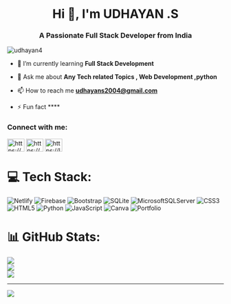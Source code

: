 
<h1 align="center">Hi 👋, I'm UDHAYAN .S</h1>
<h3 align="center">A Passionate Full Stack Developer from India</h3>

<p align="left"> <img src="https://komarev.com/ghpvc/?username=udhayan4&label=Profile%20views&color=0e75b6&style=flat" alt="udhayan4" /> </p>

- 🌱 I’m currently learning **Full Stack Development**

- 💬 Ask me about **Any Tech related Topics , Web Development ,python**

- 📫 How to reach me **udhayans2004@gmail.com**

- ⚡ Fun fact ****

<h3 align="left">Connect with me:</h3>
<p align="left">
<a href="https://linkedin.com/in/https://www.linkedin.com/in/udhayan-s-b57790205/" target="blank"><img align="center" src="https://raw.githubusercontent.com/rahuldkjain/github-profile-readme-generator/master/src/images/icons/Social/linked-in-alt.svg" alt="https://www.linkedin.com/in/udhayan-s-b57790205/" height="30" width="40" /></a>
<a href="https://www.hackerrank.com/https://www.hackerrank.com/udhayan996516851?hr_r=1" target="blank"><img align="center" src="https://raw.githubusercontent.com/rahuldkjain/github-profile-readme-generator/master/src/images/icons/Social/hackerrank.svg" alt="https://www.hackerrank.com/udhayan996516851?hr_r=1" height="30" width="40" /></a>
<a href="https://www.leetcode.com/https://leetcode.com/profile/" target="blank"><img align="center" src="https://raw.githubusercontent.com/rahuldkjain/github-profile-readme-generator/master/src/images/icons/Social/leet-code.svg" alt="https://leetcode.com/profile/" height="30" width="40" /></a>
</p>


# 💻 Tech Stack:
![Netlify](https://img.shields.io/badge/netlify-%23000000.svg?style=for-the-badge&logo=netlify&logoColor=#00C7B7) ![Firebase](https://img.shields.io/badge/firebase-%23039BE5.svg?style=for-the-badge&logo=firebase) ![Bootstrap](https://img.shields.io/badge/bootstrap-%23563D7C.svg?style=for-the-badge&logo=bootstrap&logoColor=white) ![SQLite](https://img.shields.io/badge/sqlite-%2307405e.svg?style=for-the-badge&logo=sqlite&logoColor=white) ![MicrosoftSQLServer](https://img.shields.io/badge/Microsoft%20SQL%20Sever-CC2927?style=for-the-badge&logo=microsoft%20sql%20server&logoColor=white) ![CSS3](https://img.shields.io/badge/css3-%231572B6.svg?style=for-the-badge&logo=css3&logoColor=white) ![HTML5](https://img.shields.io/badge/html5-%23E34F26.svg?style=for-the-badge&logo=html5&logoColor=white) ![Python](https://img.shields.io/badge/python-3670A0?style=for-the-badge&logo=python&logoColor=ffdd54) ![JavaScript](https://img.shields.io/badge/javascript-%23323330.svg?style=for-the-badge&logo=javascript&logoColor=%23F7DF1E) ![Canva](https://img.shields.io/badge/Canva-%2300C4CC.svg?style=for-the-badge&logo=Canva&logoColor=white) ![Portfolio](https://img.shields.io/badge/Portfolio-%23000000.svg?style=for-the-badge&logo=firefox&logoColor=#FF7139)
# 📊 GitHub Stats:
![](https://github-readme-stats.vercel.app/api?username=udhayan4&theme=dark&hide_border=false&include_all_commits=false&count_private=false)<br/>
![](https://github-readme-streak-stats.herokuapp.com/?user=udhayan4&theme=dark&hide_border=false)<br/>
![](https://github-readme-stats.vercel.app/api/top-langs/?username=udhayan4&theme=dark&hide_border=false&include_all_commits=false&count_private=false&layout=compact)

---
[![](https://visitcount.itsvg.in/api?id=udhayan4&icon=0&color=0)](https://visitcount.itsvg.in)

<!-- Proudly created with GPRM ( https://gprm.itsvg.in ) -->
